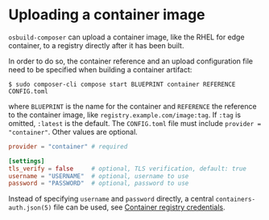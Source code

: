 # Uploading a container image

`osbuild-composer` can upload a container image, like the RHEL for
edge container, to a registry directly after it has been built.

In order to do so, the container reference and an upload configuration
file need to be specified when building a container artifact:

```
$ sudo composer-cli compose start BLUEPRINT container REFERENCE CONFIG.toml
```

where `BLUEPRINT` is the name for the container and `REFERENCE` the
reference to the container image, like `registry.example.com/image:tag`.
If `:tag` is omitted, `:latest` is the default.  The `CONFIG.toml` file
must include `provider = "container"`. Other values are optional.

```Toml
provider = "container" # required

[settings]
tls_verify = false     # optional, TLS verification, default: true
username = "USERNAME"  # optional, username to use
password = "PASSWORD"  # optional, password to use
```

Instead of specifying `username` and `password` directly, a central
`containers-auth.json(5)` file can be used, see
[Container registry credentials](../on-premises/01-installation/container-auth.md).

